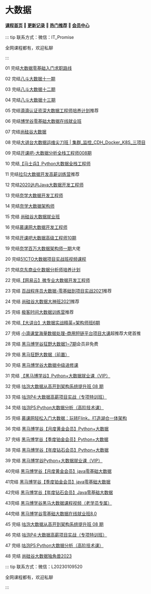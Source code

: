 # 大数据

#### [**课程首页**](../../README.md) 💖 [**更新记录**](./gxjl-2023.md) 💖 [**热门推荐**](./rmtj.md) 💖 [**会员中心**](./vip.md)

::: tip
联系方式：微信：IT_Promise

全网课程都有，欢迎私聊

 

:::

01 完结[大数据零基础入门求职路线](https://coding.imooc.com/learningpath/route?pathId=13)

02 完结[八斗大数据十一期](http://www.badouxueyuan.com/)

03 完结[八斗大数据十二期](http://www.badouxueyuan.com/)

04 完结[八斗大数据十三期](http://www.badouxueyuan.com/)

05 完结[滴滴认证资深大数据工程师培养计划](http://www.keedu.cn/course/view?id=68872)推荐

06 完结[博学谷零基础大数据在线就业班](https://www.boxuegu.com/class/detail-1258.html)

07 完结[尚硅谷大数据](http://www.atguigu.com/bigdata/)

08 完结[大讲台大数据运维尖刀班 | 集群_监控_CDH_Docker_K8S_三项目](https://ke.qq.com/course/447336)

09 完结[开课吧-大数据分析全栈工程师008期](https://mkt.kaikeba.com/vipcourse/bigdata)

10 完结[【马士兵】Python大数据全栈工程师](https://ke.qq.com/course/398321)

11 完结[拉勾大数据开发高薪训练营](https://kaiwu.lagou.com/data_enhancement.html)推荐

12 完结[2020达内Java大数据开发工程师](http://www.tedu.cn/courses/975.html)

13 完结[奈学大数据开发工程师](https://www.naixuejiaoyu.com/ndp.html)

14 完结[奈学大数据架构师](https://www.naixuejiaoyu.com/nde.html)

15 完结 [尚硅谷大数据就业班](http://www.atguigu.com/bigdata/)

16 完结[慕课网大数据开发工程师](https://class.imooc.com/sale/bigdata)

18 完结[开课吧大数据高级工程师10期](https://mkt.kaikeba.com/vipcourse/bde)

19 完结[奈学百万大数据架构师一期](https://e.naixuejiaoyu.com/detail/term_5fc8df1fb45c3_SngrK1/25)大佬

20 完结[51CTO大数据项目实战班视频课程](https://edu.51cto.com/course/15664.html)

21 完结[京东商业化数据分析师培养计划](https://mp.weixin.qq.com/s/4N_iefQqsU_FbaZaRDAHxA)

22 完结[【网易云】微专业大数据开发工程师](https://mooc.study.163.com/smartSpec/detail/1202857601.htm)

23 完结 [百战程序员大数据-零基础到项目实战2021](http://www.itbaizhan.cn/course/data)推荐

24 完结 [尚硅谷大数据大神班2021](http://www.atguigu.com/bigdata/)推荐

25 完结 [极客时间大数据训练营](https://u.geekbang.org/subject/bigdata)推荐

26 完结[【大讲台】大数据实战精英+架构师班6期](http://www.dajiangtai.com/course/112.do)

27 完结 [小滴课堂海量数据处理-商用短链平台项目大课](https://xdclass.net/#/coursedetail?video_id=71)超推荐大佬首推

28 完结 [黑马博学谷狂野大数据1~7期](https://www.boxuegu.com/subject/data-03.html)会员非免费

29 完结 [黑马狂野大数据（前置）](https://www.boxuegu.com/course/detail-3269.html)

30 完结 [黑马博学谷大数据中级进修课](https://www.boxuegu.com/promote/detail-1490.html)

31 完结 [【黑马博学谷】Python+大数据就业课（VIP）](https://www.boxuegu.com/class/detail-4300.html)

32 完结 [咕泡大数据从高开到架构系统提升班 08 期](https://ke.gupaoedu.cn/course/vip/293)

33 完结 [咕泡P4:大数据高薪项目实战（专项特训班）](https://ke.gupaoedu.cn/course/vip/1004)

34 完结 [咕泡P5:Python大数据分析（高阶技术课）](https://ke.gupaoedu.cn/course/vip/1298)

35 完结 [慕课网轻松入门大数据：玩转Flink，打造湖仓一体架构](https://coding.imooc.com/class/597.html)

36 完结 [黑马博学谷【月度黄金会员】Python+大数据](https://www.boxuegu.com/class/outline-4656.html)

37 完结 [黑马博学谷【季度铂金会员】Python+大数据](https://www.boxuegu.com/class/outline-4655.html)

38 完结 [黑马博学谷【年度钻石会员】Python+大数据](https://www.boxuegu.com/class/outline-4654.html)

39 完结 [黑马博学谷Python+大数据就业课（VIP）](https://www.boxuegu.com/class/outline-4300.html)

40完结 [黑马博学谷【月度黄金会员】java零基础大数据](https://www.boxuegu.com/class/outline-4255.html)

41完结 [黑马博学谷【季度铂金会员】java零基础大数据](https://www.boxuegu.com/class/outline-4254.html)

42完结 [黑马博学谷【年度钻石会员】Java零基础大数据](https://www.boxuegu.com/class/outline-4253.html)

43完结 [黑马博学谷黑马大数据课程视频（老学员专属）](https://www.boxuegu.com/course/detail-3999.html)

44完结 [黑马博学谷零基础大数据在线就业班8.0](https://www.boxuegu.com/class/outline-3914.html)

45 完结 [咕泡大数据从高开到架构系统提升班 08 期](https://ke.gupaoedu.cn/course/vip/293)

46 完结 [咕泡P4:大数据高薪项目实战（专项特训班）](https://ke.gupaoedu.cn/course/vip/1004)

47 完结 [咕泡P5:Python大数据分析（高阶技术课）](https://ke.gupaoedu.cn/course/vip/1298)

48 完结 [尚硅谷大数据独角兽2023](http://www.atguigu.com/bigdata)

::: tip
联系方式：微信：L20230109520

全网课程都有，欢迎私聊

 

:::